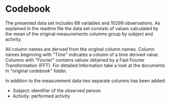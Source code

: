 # Codebook

The presented data set includes 68 variables and 10299 observations.
As explained in the readme file the data set consists of values calculated by the mean of the original measurements columns group by subject and activity.

All column names are derived from the original column names. Column names beginning with "Time" indicates a column of a time derived value. Columns with "Fourier" contains values obtained by a Fast Fourier Transformation (FFT).
For detailed Information take a look at the documents in "original codebook" folder.

In addition to the measurement data two separate columns has been added:

* Subject: identifier of the observed person
* Activity: performed activity
